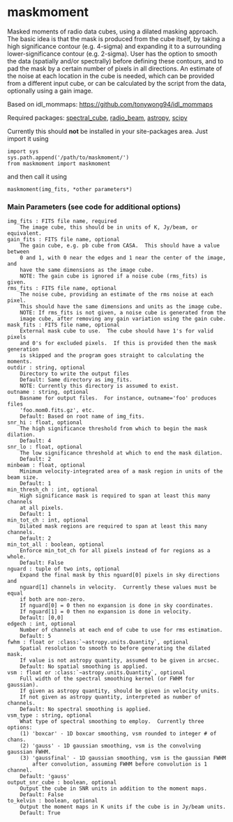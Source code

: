 # maskmoment
Masked moments of radio data cubes, using a dilated masking approach.  The basic idea is that the mask is produced from the cube itself, by taking a high significance contour (e.g. 4-sigma) and expanding it to a surrounding lower-significance contour (e.g. 2-sigma).  User has the option to smooth the data (spatially and/or spectrally) before defining these contours, and to pad the mask by a certain number of pixels in all directions.  An estimate of the noise at each location in the cube is needed, which can be provided from a different input cube, or can be calculated by the script from the data, optionally using a gain image.

Based on idl_mommaps: https://github.com/tonywong94/idl_mommaps

Required packages: [spectral_cube](https://spectral-cube.readthedocs.io/), [radio_beam](https://radio-beam.readthedocs.io/), [astropy](https://www.astropy.org), [scipy](https://www.scipy.org)

Currently this should **not** be installed in your site-packages area.  Just import
it using

    import sys
    sys.path.append('/path/to/maskmoment/')  
    from maskmoment import maskmoment

and then call it using

    maskmoment(img_fits, *other parameters*)

### Main Parameters (see code for additional options)

    img_fits : FITS file name, required
        The image cube, this should be in units of K, Jy/beam, or equivalent.
    gain_fits : FITS file name, optional
        The gain cube, e.g. pb cube from CASA.  This should have a value between
        0 and 1, with 0 near the edges and 1 near the center of the image, and 
        have the same dimensions as the image cube.
        NOTE: The gain cube is ignored if a noise cube (rms_fits) is given.
    rms_fits : FITS file name, optional
        The noise cube, providing an estimate of the rms noise at each pixel.
        This should have the same dimensions and units as the image cube.
        NOTE: If rms_fits is not given, a noise cube is generated from the
        image cube, after removing any gain variation using the gain cube.
    mask_fits : FITS file name, optional
        External mask cube to use.  The cube should have 1's for valid pixels 
        and 0's for excluded pixels.  If this is provided then the mask generation
        is skipped and the program goes straight to calculating the moments.
    outdir : string, optional
        Directory to write the output files
        Default: Same directory as img_fits.
        NOTE: Currently this directory is assumed to exist.
    outname : string, optional
        Basname for output files.  For instance, outname='foo' produces files
        'foo.mom0.fits.gz', etc.
        Default: Based on root name of img_fits.
    snr_hi : float, optional
        The high significance threshold from which to begin the mask dilation.
        Default: 4
    snr_lo : float, optional
        The low significance threshold at which to end the mask dilation.
        Default: 2
    minbeam : float, optional
        Minimum velocity-integrated area of a mask region in units of the beam size.
        Default: 1
    min_thresh_ch : int, optional
        High significance mask is required to span at least this many channels
        at all pixels.
        Default: 1
    min_tot_ch : int, optional
        Dilated mask regions are required to span at least this many channels.
        Default: 2
    min_tot_all : boolean, optional
        Enforce min_tot_ch for all pixels instead of for regions as a whole.
        Default: False
    nguard : tuple of two ints, optional
        Expand the final mask by this nguard[0] pixels in sky directions and
        nguard[1] channels in velocity.  Currently these values must be equal
        if both are non-zero.
        If nguard[0] = 0 then no expansion is done in sky coordinates.
        If nguard[1] = 0 then no expansion is done in velocity.
        Default: [0,0]
    edgech : int, optional
        Number of channels at each end of cube to use for rms estimation.
        Default: 5
    fwhm : float or :class:`~astropy.units.Quantity`, optional
        Spatial resolution to smooth to before generating the dilated mask.  
        If value is not astropy quantity, assumed to be given in arcsec.
        Default: No spatial smoothing is applied.
    vsm : float or :class:`~astropy.units.Quantity`, optional
        Full width of the spectral smoothing kernel (or FWHM for gaussian).  
        If given as astropy quantity, should be given in velocity units.  
        If not given as astropy quantity, interpreted as number of channels.
        Default: No spectral smoothing is applied.
    vsm_type : string, optional
        What type of spectral smoothing to employ.  Currently three options:
        (1) 'boxcar' - 1D boxcar smoothing, vsm rounded to integer # of chans.
        (2) 'gauss' - 1D gaussian smoothing, vsm is the convolving gaussian FWHM.
        (3) 'gaussfinal' - 1D gaussian smoothing, vsm is the gaussian FWHM
            after convolution, assuming FWHM before convolution is 1 channel.        
        Default: 'gauss'
    output_snr_cube : boolean, optional
        Output the cube in SNR units in addition to the moment maps.
        Default: False
    to_kelvin : boolean, optional
        Output the moment maps in K units if the cube is in Jy/beam units.
        Default: True
